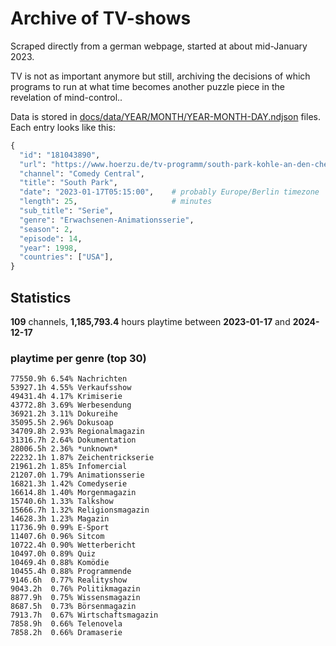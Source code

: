 # Archive of TV-shows

Scraped directly from a german webpage, started at about mid-January 2023.

TV is not as important anymore but still, archiving the decisions of which programs to run at what time
becomes another puzzle piece in the revelation of mind-control.. 

Data is stored in [docs/data/YEAR/MONTH/YEAR-MONTH-DAY.ndjson](docs/data/) files. 
Each entry looks like this:

```python
{
  "id": "181043890", 
  "url": "https://www.hoerzu.de/tv-programm/south-park-kohle-an-den-chefkoch/bid_181043890/", 
  "channel": "Comedy Central", 
  "title": "South Park", 
  "date": "2023-01-17T05:15:00",    # probably Europe/Berlin timezone 
  "length": 25,                     # minutes 
  "sub_title": "Serie", 
  "genre": "Erwachsenen-Animationsserie", 
  "season": 2, 
  "episode": 14, 
  "year": 1998, 
  "countries": ["USA"],
}
```

## Statistics

**109** channels, **1,185,793.4** hours playtime between **2023-01-17** and **2024-12-17**


### playtime per genre (top 30)

    77550.9h 6.54% Nachrichten
    53927.1h 4.55% Verkaufsshow
    49431.4h 4.17% Krimiserie
    43772.8h 3.69% Werbesendung
    36921.2h 3.11% Dokureihe
    35095.5h 2.96% Dokusoap
    34709.8h 2.93% Regionalmagazin
    31316.7h 2.64% Dokumentation
    28006.5h 2.36% *unknown*
    22232.1h 1.87% Zeichentrickserie
    21961.2h 1.85% Infomercial
    21207.0h 1.79% Animationsserie
    16821.3h 1.42% Comedyserie
    16614.8h 1.40% Morgenmagazin
    15740.6h 1.33% Talkshow
    15666.7h 1.32% Religionsmagazin
    14628.3h 1.23% Magazin
    11736.9h 0.99% E-Sport
    11407.6h 0.96% Sitcom
    10722.4h 0.90% Wetterbericht
    10497.0h 0.89% Quiz
    10469.4h 0.88% Komödie
    10455.4h 0.88% Programmende
    9146.6h  0.77% Realityshow
    9043.2h  0.76% Politikmagazin
    8877.9h  0.75% Wissensmagazin
    8687.5h  0.73% Börsenmagazin
    7913.7h  0.67% Wirtschaftsmagazin
    7858.9h  0.66% Telenovela
    7858.2h  0.66% Dramaserie
